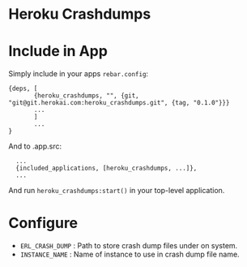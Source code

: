 Heroku Crashdumps
=================

# Include in App

Simply include in your apps `rebar.config`:

```
{deps, [
       {heroku_crashdumps, "", {git, "git@git.herokai.com:heroku_crashdumps.git", {tag, "0.1.0"}}}
       ...
       ]
       ...
}
```

And to .app.src:

```
  ...
  {included_applications, [heroku_crashdumps, ...]},
  ...
```

And run `heroku_crashdumps:start()` in your top-level application.

# Configure

* `ERL_CRASH_DUMP` : Path to store crash dump files under on system.
* `INSTANCE_NAME` : Name of instance to use in crash dump file name.
